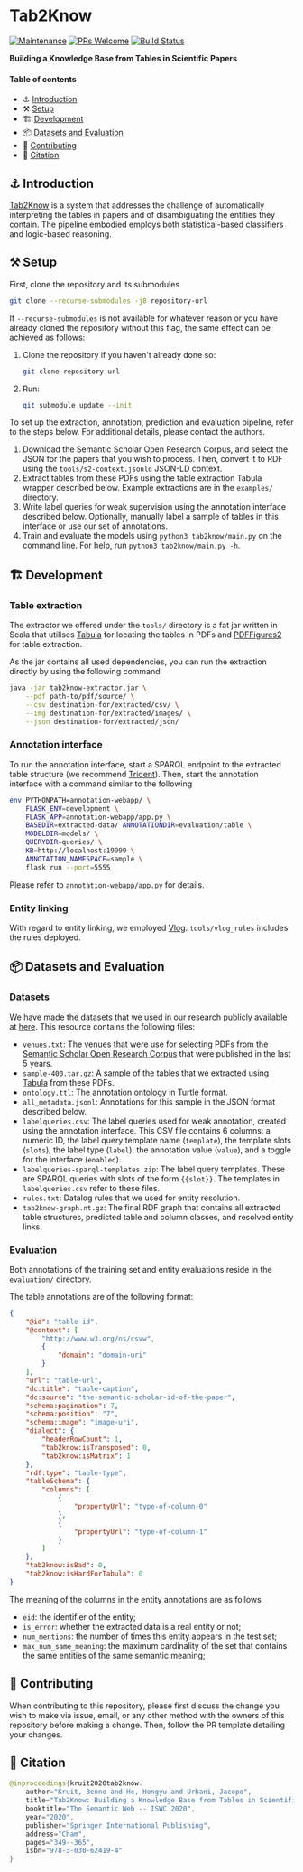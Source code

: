 # Tab2Know

[![Maintenance][maintain-badge]][maintain-act] [![PRs Welcome][pr-badge]][pr-act] [![Build Status][travisci-badge]][travisci-builds]

**Building a Knowledge Base from Tables in Scientific Papers**

#### Table of contents

- :anchor: [Introduction](#anchor-introduction)
- :hammer_and_pick: [Setup](#hammer_and_pick-setup)
- :building_construction: [Development](#building_construction-development)
- :package: [Datasets and Evaluation](#package-datasets-and-evaluation) 
- :triangular_flag_on_post: [Contributing](#triangular_flag_on_post-contributing)
- :memo: [Citation](#memo-citation)

## :anchor: Introduction

[Tab2Know][tab2know] is a system that addresses the challenge of automatically interpreting the tables in papers and of disambiguating the entities they contain. The pipeline embodied employs both statistical-based classifiers and logic-based reasoning.


## :hammer_and_pick: Setup

First, clone the repository and its submodules

```sh
git clone --recurse-submodules -j8 repository-url
```

If `--recurse-submodules` is not available for whatever reason or you have already cloned the repository without this flag, the same effect can be achieved as follows:

1. Clone the repository if you haven't already done so:

   ```sh
   git clone repository-url
   ```
2. Run:

   ```sh
   git submodule update --init
   ```

To set up the extraction, annotation, prediction and evaluation pipeline, refer to the steps below. For additional details, please contact the authors.

1. Download the Semantic Scholar Open Research Corpus, and select the JSON for the papers that you wish to process. Then, convert it to RDF using the `tools/s2-context.jsonld` JSON-LD context.
2. Extract tables from these PDFs using the table extraction Tabula wrapper described below. Example extractions are in the `examples/` directory.
3. Write label queries for weak supervision using the annotation interface described below. Optionally, manually label a sample of tables in this interface or use our set of annotations.
4. Train and evaluate the models using  `python3 tab2know/main.py` on the command line. For help, run `python3 tab2know/main.py -h`.

## :building_construction: Development


### Table extraction

The extractor we offered under the `tools/` directory is a fat jar written in Scala that utilises [Tabula][tabula] for locating the tables in PDFs and [PDFFigures2][pdffigure2] for table extraction.

As the jar contains all used dependencies, you can run the extraction directly by using the following command
```sh
java -jar tab2know-extractor.jar \
    --pdf path-to/pdf/source/ \
    --csv destination-for/extracted/csv/ \
    --img destination-for/extracted/images/ \
    --json destination-for/extracted/json/
```

### Annotation interface

To run the annotation interface, start a SPARQL endpoint to the extracted table structure (we recommend [Trident](https://github.com/karmaresearch/trident)). Then, start the annotation interface with a command similar to the following

```sh
env PYTHONPATH=annotation-webapp/ \ 
    FLASK_ENV=development \
    FLASK_APP=annotation-webapp/app.py \
    BASEDIR=extracted-data/ ANNOTATIONDIR=evaluation/table \
    MODELDIR=models/ \
    QUERYDIR=queries/ \
    KB=http://localhost:19999 \
    ANNOTATION_NAMESPACE=sample \
    flask run --port=5555
``` 

Please refer to `annotation-webapp/app.py` for details.


### Entity linking

With regard to entity linking, we employed [Vlog][vlog]. `tools/vlog_rules` includes the rules deployed. 


## :package: Datasets and Evaluation 

### Datasets

We have made the datasets that we used in our research publicly available at [here][zenodo]. This resource contains the following files:

- `venues.txt`: The venues that were use for selecting PDFs from the [Semantic Scholar Open Research Corpus][s2] that were published in the last 5 years.
- `sample-400.tar.gz`: A sample of the tables that we extracted using [Tabula][tabula] from these PDFs.
- `ontology.ttl`: The annotation ontology in Turtle format.
- `all_metadata.jsonl`: Annotations for this sample in the JSON format described below.
- `labelqueries.csv`: The label queries used for weak annotation, created using the annotation interface. This CSV file contains 6 columns: a numeric ID, the label query template name (`template`), the template slots (`slots`), the label type (`label`), the annotation value (`value`), and a toggle for the interface (`enabled`).
- `labelqueries-sparql-templates.zip`: The label query templates. These are SPARQL queries with slots of the form `{{slot}}`. The templates in `labelqueries.csv` refer to these files.
- `rules.txt`: Datalog rules that we used for entity resolution.
- `tab2know-graph.nt.gz`: The final RDF graph that contains all extracted table structures, predicted table and column classes, and resolved entity links.

### Evaluation

Both annotations of the training set and entity evaluations reside in the `evaluation/` directory. 

The table annotations are of the following format:
```json
{
    "@id": "table-id",
    "@context": [
        "http://www.w3.org/ns/csvw",
        {
            "domain": "domain-uri"
        }
    ],
    "url": "table-url",
    "dc:title": "table-caption",
    "dc:source": "the-semantic-scholar-id-of-the-paper",
    "schema:pagination": 7,
    "schema:position": "7",
    "schema:image": "image-uri",
    "dialect": {
        "headerRowCount": 1,
        "tab2know:isTransposed": 0,
        "tab2know:isMatrix": 1
    },
    "rdf:type": "table-type",
    "tableSchema": {
        "columns": [
            {
                "propertyUrl": "type-of-column-0"
            },
            {
                "propertyUrl": "type-of-column-1"
            }
        ]
    },
    "tab2know:isBad": 0,
    "tab2know:isHardForTabula": 0
}
```

The meaning of the columns in the entity annotations are as follows

* `eid`: the identifier of the entity;
* `is_error`: whether the extracted data is a real entity or not;
* `num_mentions`: the number of times this entity appears in the test set;
* `max_num_same_meaning`: the maximum cardinality of the set that contains the same entities of the same semantic meaning;



## :triangular_flag_on_post: Contributing

When contributing to this repository, please first discuss the change you wish to make via issue, email, or any other method with the owners of this repository before making a change. Then, follow the PR template detailing your changes.

## :memo: Citation

```kt
@inproceedings{kruit2020tab2know.
    author="Kruit, Benno and He, Hongyu and Urbani, Jacopo",
    title="Tab2Know: Building a Knowledge Base from Tables in Scientific Papers",
    booktitle="The Semantic Web -- ISWC 2020",
    year="2020",
    publisher="Springer International Publishing",
    address="Cham",
    pages="349--365",
    isbn="978-3-030-62419-4"
}
```


[tab2know]: https://github.com/karmaresearch/tab2know
[travisci-badge]: https://travis-ci.com/HongyuHe/Tab2Know.svg?token=tLQAnpmJrz1TBJtLskoQ&branch=develop
[travisci-builds]: https://travis-ci.com/HongyuHe/Tab2Know
[maintain-badge]: https://img.shields.io/badge/Maintained%3F-yes-green.svg
[maintain-act]: https://github.com/HongyuHe/Tab2Know/graphs/commit-activity
[pr-badge]: https://img.shields.io/badge/PRs-welcome-brightgreen.svg?style=flat-square
[pr-act]: http://makeapullrequest.com
[tabula]: https://github.com/tabulapdf/tabula
[pdffigure2]: https://github.com/allenai/pdffigures2
[vlog]: https://github.com/jrbn/vlog
[zenodo]: https://doi.org/10.5281/zenodo.3983013
[s2]: http://s2-public-api-prod.us-west-2.elasticbeanstalk.com/corpus/